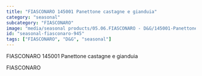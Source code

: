```yaml
---
title: "FIASCONARO 145001 Panettone castagne e gianduia"
category: "seasonal"
subcategory: "FIASCONARO"
image: "media/seasonal products/05.06.FIASCONARO - D&G/145001-Panettone-castagne-e-gianduia.jpg"
id: "seasonal-fiasconaro-945"
tags: ["FIASCONARO", "D&G", "seasonal"]
---
```


FIASCONARO 145001 Panettone castagne e gianduia

FIASCONARO
